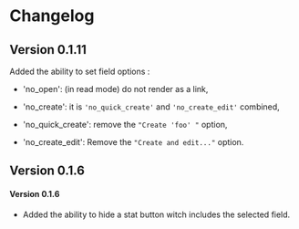 # Changelog

## Version 0.1.11

Added the ability to set field options :
- 'no_open': (in read mode) do not render as a link,

- 'no_create': it is `'no_quick_create'` and `'no_create_edit'` combined,

- 'no_quick_create': remove the `"Create 'foo' "` option,

- 'no_create_edit': Remove the  `"Create and edit..."` option.


## Version 0.1.6

#### Version 0.1.6
- Added the ability to hide a stat button witch includes the selected field.
 


